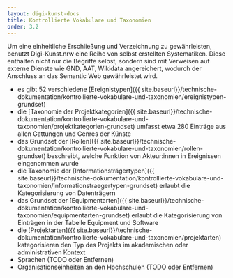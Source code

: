 ```yaml
---
layout: digi-kunst-docs
title: Kontrollierte Vokabulare und Taxonomien
order: 3.2
---
```


Um eine einheitliche Erschließung und Verzeichnung zu gewährleisten, benutzt Digi-Kunst.nrw eine Reihe von selbst erstellten Systematiken. Diese enthalten nicht nur die Begriffe selbst, sondern sind mit Verweisen auf externe Dienste wie GND, AAT, Wikidata angereichert, wodurch der Anschluss an das Semantic Web gewährleistet wird. 

  * es gibt 52 verschiedene [Ereignistypen]({{ site.baseurl}}/technische-dokumentation/kontrollierte-vokabulare-und-taxonomien/ereignistypen-grundset)
  * die [Taxonomie der Projektkategorien]({{ site.baseurl}}/technische-dokumentation/kontrollierte-vokabulare-und-taxonomien/projektkategorien-grundset) umfasst etwa 280 Einträge aus allen Gattungen und Genres der Künste
  * das Grundset der [Rollen]({{ site.baseurl}}/technische-dokumentation/kontrollierte-vokabulare-und-taxonomien/rollen-grundset) beschreibt, welche Funktion von Akteur:innen in Ereignissen eingenommen wurde
  * die Taxonomie der [Informationsträgertypen]({{ site.baseurl}}/technische-dokumentation/kontrollierte-vokabulare-und-taxonomien/informationstraegertypen-grundset) erlaubt die Kategorisierung von Datenträgern
  * das Grundset der [Equipmentarten]({{ site.baseurl}}/technische-dokumentation/kontrollierte-vokabulare-und-taxonomien/equipmentarten-grundset) erlaubt die Kategorisierung von Einträgen in der Tabelle Equipment und Software
  * die [Projektarten]({{ site.baseurl}}/technische-dokumentation/kontrollierte-vokabulare-und-taxonomien/projektarten) kategorisieren den Typ des Projekts im akademischen oder administrativen Kontext
  * Sprachen  (TODO oder Entfernen)
  * Organisationseinheiten an den Hochschulen  (TODO oder Entfernen)
